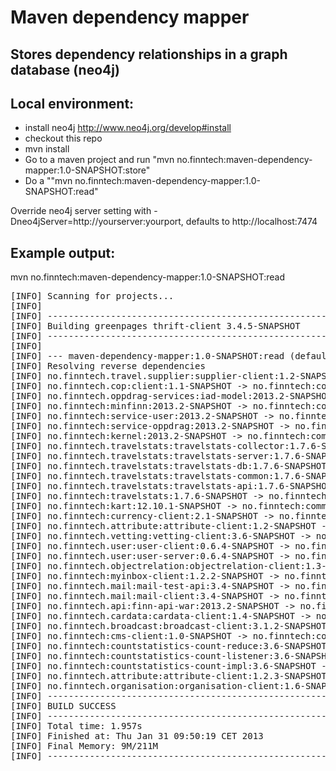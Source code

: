 Maven dependency mapper
=======================
Stores dependency relationships in a graph database (neo4j)
-----------------------------------------------------------

Local environment:
------------------
* install neo4j http://www.neo4j.org/develop#install
* checkout this repo
* mvn install
* Go to a maven project and run "mvn no.finntech:maven-dependency-mapper:1.0-SNAPSHOT:store"
* Do a ""mvn no.finntech:maven-dependency-mapper:1.0-SNAPSHOT:read"

Override neo4j server setting with -Dneo4jServer=http://yourserver:yourport, defaults to http://localhost:7474


Example output:
---------------
mvn no.finntech:maven-dependency-mapper:1.0-SNAPSHOT:read 
<pre>
[INFO] Scanning for projects...
[INFO]                                                                         
[INFO] ------------------------------------------------------------------------
[INFO] Building greenpages thrift-client 3.4.5-SNAPSHOT
[INFO] ------------------------------------------------------------------------
[INFO] 
[INFO] --- maven-dependency-mapper:1.0-SNAPSHOT:read (default-cli) @ commons-thrift-client ---
[INFO] Resolving reverse dependencies
[INFO] no.finntech.travel.supplier:supplier-client:1.2-SNAPSHOT -> no.finntech:commons-thrift-client:3.1.1
[INFO] no.finntech.cop:client:1.1-SNAPSHOT -> no.finntech:commons-thrift-client:3.1.1
[INFO] no.finntech.oppdrag-services:iad-model:2013.2-SNAPSHOT -> no.finntech:commons-thrift-client:3.4.3
[INFO] no.finntech:minfinn:2013.2-SNAPSHOT -> no.finntech:commons-thrift-client:3.4.3
[INFO] no.finntech:service-user:2013.2-SNAPSHOT -> no.finntech:commons-thrift-client:3.4.3
[INFO] no.finntech:service-oppdrag:2013.2-SNAPSHOT -> no.finntech:commons-thrift-client:3.4.3
[INFO] no.finntech:kernel:2013.2-SNAPSHOT -> no.finntech:commons-thrift-client:3.4.3
[INFO] no.finntech.travelstats:travelstats-collector:1.7.6-SNAPSHOT -> no.finntech:commons-thrift-client:3.2.7
[INFO] no.finntech.travelstats:travelstats-server:1.7.6-SNAPSHOT -> no.finntech:commons-thrift-client:3.2.7
[INFO] no.finntech.travelstats:travelstats-db:1.7.6-SNAPSHOT -> no.finntech:commons-thrift-client:3.2.7
[INFO] no.finntech.travelstats:travelstats-common:1.7.6-SNAPSHOT -> no.finntech:commons-thrift-client:3.2.7
[INFO] no.finntech.travelstats:travelstats-api:1.7.6-SNAPSHOT -> no.finntech:commons-thrift-client:3.2.7
[INFO] no.finntech:travelstats:1.7.6-SNAPSHOT -> no.finntech:commons-thrift-client:3.2.7
[INFO] no.finntech:kart:12.10.1-SNAPSHOT -> no.finntech:commons-thrift-client:3.2.7
[INFO] no.finntech:currency-client:2.1-SNAPSHOT -> no.finntech:commons-thrift-client:3.2.7
[INFO] no.finntech.attribute:attribute-client:1.2-SNAPSHOT -> no.finntech:commons-thrift-client:3.2.7
[INFO] no.finntech.vetting:vetting-client:3.6-SNAPSHOT -> no.finntech:commons-thrift-client:3.4.2
[INFO] no.finntech.user:user-client:0.6.4-SNAPSHOT -> no.finntech:commons-thrift-client:3.4.2
[INFO] no.finntech.user:user-server:0.6.4-SNAPSHOT -> no.finntech:commons-thrift-client:3.4.2
[INFO] no.finntech.objectrelation:objectrelation-client:1.3-SNAPSHOT -> no.finntech:commons-thrift-client:3.4.2
[INFO] no.finntech:myinbox-client:1.2.2-SNAPSHOT -> no.finntech:commons-thrift-client:3.4.2
[INFO] no.finntech.mail:mail-test-api:3.4-SNAPSHOT -> no.finntech:commons-thrift-client:3.4.2
[INFO] no.finntech.mail:mail-client:3.4-SNAPSHOT -> no.finntech:commons-thrift-client:3.4.2
[INFO] no.finntech.api:finn-api-war:2013.2-SNAPSHOT -> no.finntech:commons-thrift-client:3.4.2
[INFO] no.finntech.cardata:cardata-client:1.4-SNAPSHOT -> no.finntech:commons-thrift-client:3.4.2
[INFO] no.finntech.broadcast:broadcast-client:3.1.2-SNAPSHOT -> no.finntech:commons-thrift-client:3.0.1
[INFO] no.finntech:cms-client:1.0-SNAPSHOT -> no.finntech:commons-thrift-client:3.2.4
[INFO] no.finntech:countstatistics-count-reduce:3.6-SNAPSHOT -> no.finntech:commons-thrift-client:3.3
[INFO] no.finntech:countstatistics-count-listener:3.6-SNAPSHOT -> no.finntech:commons-thrift-client:3.3
[INFO] no.finntech:countstatistics-count-impl:3.6-SNAPSHOT -> no.finntech:commons-thrift-client:3.3
[INFO] no.finntech.attribute:attribute-client:1.2.3-SNAPSHOT -> no.finntech:commons-thrift-client:3.3
[INFO] no.finntech.organisation:organisation-client:1.6-SNAPSHOT -> no.finntech:commons-thrift-client:3.4
[INFO] ------------------------------------------------------------------------
[INFO] BUILD SUCCESS
[INFO] ------------------------------------------------------------------------
[INFO] Total time: 1.957s
[INFO] Finished at: Thu Jan 31 09:50:19 CET 2013
[INFO] Final Memory: 9M/211M
[INFO] ------------------------------------------------------------------------
</pre>


